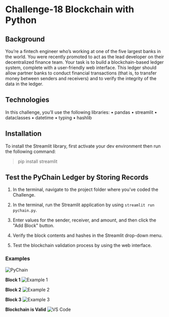 # Challenge-18 Blockchain with Python

## Background
You’re a fintech engineer who’s working at one of the five largest banks in the world. You were recently promoted to act as the lead developer on their decentralized finance team. Your task is to build a blockchain-based ledger system, complete with a user-friendly web interface. This ledger should allow partner banks to conduct financial transactions (that is, to transfer money between senders and receivers) and to verify the integrity of the data in the ledger.

## Technologies
In this challenge, you’ll use the following libraries:
  •	pandas
  •	streamlit
  •	dataclasses
  •	datetime
  •	typing
  •	hashlib

## Installation 
To install the Streamlit library, first activate your dev environment then run the following command:
> pip install streamlit

## Test the PyChain Ledger by Storing Records
  1. In the terminal, navigate to the project folder where you've coded the Challenge.

  2. In the terminal, run the Streamlit application by using ```streamlit run pychain.py```.

  3. Enter values for the sender, receiver, and amount, and then click the "Add Block" button. 

  4. Verify the block contents and hashes in the Streamlit drop-down menu. 
  
  5. Test the blockchain validation process by using the web interface.

### Examples
![PyChain](https://user-images.githubusercontent.com/103230949/185728613-5a7b5103-81fd-4549-b25a-98ea721b16e7.png)

**Block 1**
![Example 1](https://user-images.githubusercontent.com/103230949/185728615-3d4ec971-6f9c-4ad6-abf3-fb0b81c013e9.png)

**Block 2**
![Example 2](https://user-images.githubusercontent.com/103230949/185728620-40bd593f-5a3c-4222-be99-c1370978d26a.png)

**Block 3**
![Example 3](https://user-images.githubusercontent.com/103230949/185728626-8c80a312-a9b5-4e95-a850-9e950feff98e.png)

**Blockchain is Valid**
![VS Code](https://user-images.githubusercontent.com/103230949/185728628-24a3ec5f-601a-41fb-9c14-364f90e216bf.png)




